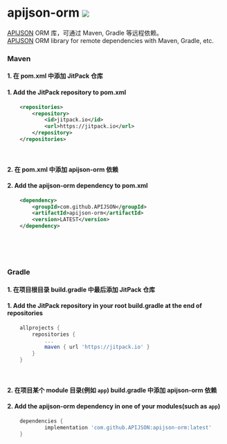# apijson-orm  [![](https://jitpack.io/v/APIJSON/apijson-orm.svg)](https://jitpack.io/#APIJSON/apijson-orm)
[APIJSON](https://github.com/APIJSON/APIJSON) ORM 库，可通过 Maven, Gradle 等远程依赖。<br />
[APIJSON](https://github.com/APIJSON/APIJSON) ORM library for remote dependencies with Maven, Gradle, etc.

### Maven
#### 1. 在 pom.xml 中添加 JitPack 仓库
#### 1. Add the JitPack repository to pom.xml
```xml
	<repositories>
		<repository>
		    <id>jitpack.io</id>
		    <url>https://jitpack.io</url>
		</repository>
	</repositories>
```
<br />

#### 2. 在 pom.xml 中添加 apijson-orm 依赖
#### 2. Add the apijson-orm dependency to pom.xml
```xml
	<dependency>
	    <groupId>com.github.APIJSON</groupId>
	    <artifactId>apijson-orm</artifactId>
	    <version>LATEST</version>
	</dependency>
```

<br />
<br />
<br />

### Gradle
#### 1. 在项目根目录 build.gradle 中最后添加 JitPack 仓库
#### 1. Add the JitPack repository in your root build.gradle at the end of repositories
```gradle
	allprojects {
		repositories {
			...
			maven { url 'https://jitpack.io' }
		}
	}
```
<br />

#### 2. 在项目某个 module 目录(例如 `app`) build.gradle 中添加 apijson-orm 依赖
#### 2. Add the apijson-orm dependency in one of your modules(such as `app`)
```gradle
	dependencies {
	        implementation 'com.github.APIJSON:apijson-orm:latest'
	}
```
